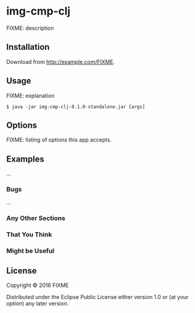 # img-cmp-clj

FIXME: description

## Installation

Download from http://example.com/FIXME.

## Usage

FIXME: explanation

    $ java -jar img-cmp-clj-0.1.0-standalone.jar [args]

## Options

FIXME: listing of options this app accepts.

## Examples

...

### Bugs

...

### Any Other Sections
### That You Think
### Might be Useful

## License

Copyright © 2016 FIXME

Distributed under the Eclipse Public License either version 1.0 or (at
your option) any later version.

